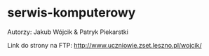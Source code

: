 # serwis-komputerowy
Autorzy:
Jakub Wójcik & Patryk Piekarstki

Link do strony na FTP:
http://www.uczniowie.zset.leszno.pl/wojcik/